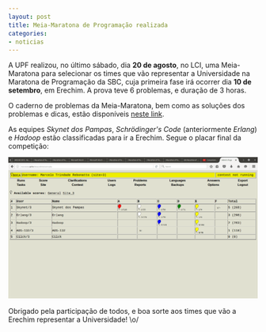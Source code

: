 ```yaml
---
layout: post
title: Meia-Maratona de Programação realizada
categories:
- noticias
---
```


A UPF realizou, no último sábado, dia **20 de agosto**, no LCI, 
uma Meia-Maratona para selecionar os times que vão representar a 
Universidade na Maratona de Programação da SBC, cuja primeira fase 
irá ocorrer dia **10 de setembro**, em Erechim. A prova teve 6 problemas, e duração de 3 horas.

O caderno de problemas da Meia-Maratona, bem como as soluções dos problemas e dicas, estão disponíveis <a href="https://github.com/maratonaupf/codigos/tree/master/MeiaMaratonaUPF2016" target="_blank">neste link</a>.

As equipes _Skynet dos Pampas_, _Schrödinger's Code_ (anteriormente _Erlang_) e _Hadoop_ estão classificadas para ir a Erechim. 
Segue o placar final da competição:

![Placar Final da Meia-Maratona UPF 2016](/images/placarFinal-MeiaMaratonaUPF2016.png "Placar Final da Meia-Maratona UPF 2016")

Obrigado pela participação de todos, e boa sorte aos times que vão a Erechim representar a Universidade! \o/
